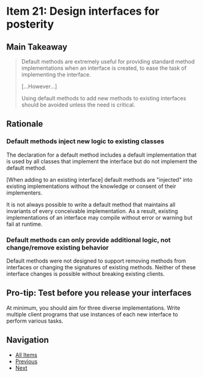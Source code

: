 # Item 21: Design interfaces for posterity

## Main Takeaway

>Default methods are extremely useful for providing standard method implementations when an interface is created, to ease the task of implementing the interface.
>
> [...However...]
>
> Using default methods to add new methods to existing interfaces should be avoided unless the need is critical.

## Rationale

### Default methods inject new logic to existing classes

The declaration for a default method includes a default implementation that is used by all classes that implement the interface but do not implement the default method.

[When adding to an existing interface] default methods are "injected" into existing implementations without the knowledge or consent of their implementers.

It is not always possible to write a default method that maintains all invariants of every conceivable implementation. As a result, existing implementations of an interface may compile without error or warning but fail at runtime.

### Default methods can only provide additional logic, not change/remove existing behavior

Default methods were not designed to support removing methods from interfaces or changing the signatures of existing methods. Neither of these interface changes is possible without breaking existing clients.

## Pro-tip: Test before you release your interfaces

At minimum, you should aim for three diverse implementations. Write multiple client programs that use instances of each new interface to perform various tasks.

## Navigation

- [All Items](../README.md#items)
- [Previous](./item-20-prefer-interfaces-to-abstract-classes.md)
- [Next](./item-21-design-interfaces-for-posterity.md)

